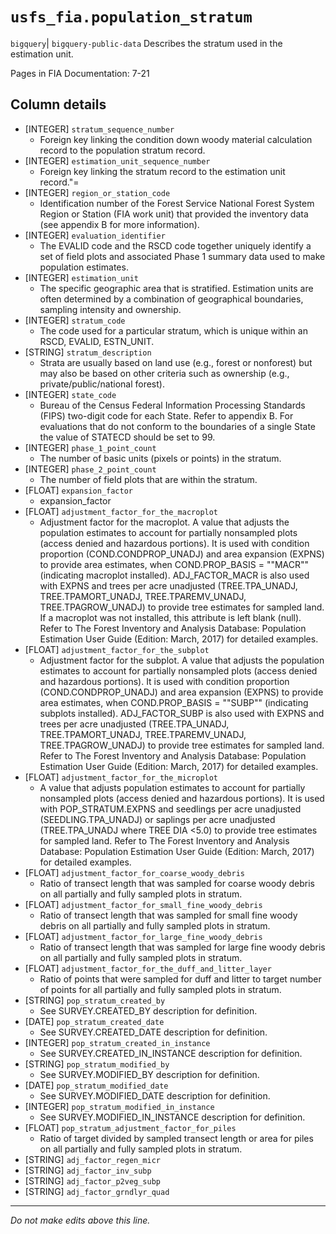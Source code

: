# `usfs_fia.population_stratum`
`bigquery`| `bigquery-public-data`
Describes the stratum used in the estimation unit.	

Pages in FIA Documentation: 7-21

## Column details
* [INTEGER]   `stratum_sequence_number`
  - Foreign key linking the condition down woody material calculation record to the population stratum record.
* [INTEGER]   `estimation_unit_sequence_number`
  - Foreign key linking the stratum record to the estimation unit record."=
* [INTEGER]   `region_or_station_code`
  - Identification number of the Forest Service National Forest System Region or Station (FIA work unit) that provided the inventory data (see appendix B for more information).
* [INTEGER]   `evaluation_identifier`
  - The EVALID code and the RSCD code together uniquely identify a set of field plots and associated Phase 1 summary data used to make population estimates.
* [INTEGER]   `estimation_unit`
  - The specific geographic area that is stratified. Estimation units are often determined by a combination of geographical boundaries, sampling intensity and ownership.
* [INTEGER]   `stratum_code`
  - The code used for a particular stratum, which is unique within an RSCD, EVALID, ESTN_UNIT.
* [STRING]    `stratum_description`
  - Strata are usually based on land use (e.g., forest or nonforest) but may also be based on other criteria such as ownership (e.g., private/public/national forest).
* [INTEGER]   `state_code`
  - Bureau of the Census Federal Information Processing Standards (FIPS) two-digit code for each State. Refer to appendix B. For evaluations that do not conform to the boundaries of a single State the value of STATECD should be set to 99.
* [INTEGER]   `phase_1_point_count`
  - The number of basic units (pixels or points) in the stratum.
* [INTEGER]   `phase_2_point_count`
  - The number of field plots that are within the stratum.
* [FLOAT]     `expansion_factor`
  - expansion_factor
* [FLOAT]     `adjustment_factor_for_the_macroplot`
  - Adjustment factor for the macroplot. A value that adjusts the population estimates to account for partially nonsampled plots (access denied and hazardous portions). It is used with condition proportion (COND.CONDPROP_UNADJ) and area expansion (EXPNS) to provide area estimates, when COND.PROP_BASIS = ""MACR"" (indicating macroplot installed). ADJ_FACTOR_MACR is also used with EXPNS and trees per acre unadjusted (TREE.TPA_UNADJ, TREE.TPAMORT_UNADJ, TREE.TPAREMV_UNADJ, TREE.TPAGROW_UNADJ) to provide tree estimates for sampled land. If a macroplot was not installed, this attribute is left blank (null). Refer to The Forest Inventory and Analysis Database: Population Estimation User Guide (Edition: March, 2017) for detailed examples.
* [FLOAT]     `adjustment_factor_for_the_subplot`
  - Adjustment factor for the subplot. A value that adjusts the population estimates to account for partially nonsampled plots (access denied and hazardous portions). It is used with condition proportion (COND.CONDPROP_UNADJ) and area expansion (EXPNS) to provide area estimates, when COND.PROP_BASIS = ""SUBP"" (indicating subplots installed). ADJ_FACTOR_SUBP is also used with EXPNS and trees per acre unadjusted (TREE.TPA_UNADJ, TREE.TPAMORT_UNADJ, TREE.TPAREMV_UNADJ, TREE.TPAGROW_UNADJ) to provide tree estimates for sampled land. Refer to The Forest Inventory and Analysis Database: Population Estimation User Guide (Edition: March, 2017) for detailed examples.
* [FLOAT]     `adjustment_factor_for_the_microplot`
  - A value that adjusts population estimates to account for partially nonsampled plots (access denied and hazardous portions). It is used with POP_STRATUM.EXPNS and seedlings per acre unadjusted (SEEDLING.TPA_UNADJ) or saplings per acre unadjusted (TREE.TPA_UNADJ where TREE DIA <5.0) to provide tree estimates for sampled land. Refer to The Forest Inventory and Analysis Database: Population Estimation User Guide (Edition: March, 2017) for detailed examples.
* [FLOAT]     `adjustment_factor_for_coarse_woody_debris`
  - Ratio of transect length that was sampled for coarse woody debris on all partially and fully sampled plots in stratum.
* [FLOAT]     `adjustment_factor_for_small_fine_woody_debris`
  - Ratio of transect length that was sampled for small fine woody debris on all partially and fully sampled plots in stratum.
* [FLOAT]     `adjustment_factor_for_large_fine_woody_debris`
  - Ratio of transect length that was sampled for large fine woody debris on all partially and fully sampled plots in stratum.
* [FLOAT]     `adjustment_factor_for_the_duff_and_litter_layer`
  - Ratio of points that were sampled for duff and litter to target number of points for all partially and fully sampled plots in stratum.
* [STRING]    `pop_stratum_created_by`
  - See SURVEY.CREATED_BY description for definition.
* [DATE]      `pop_stratum_created_date`
  - See SURVEY.CREATED_DATE description for definition.
* [INTEGER]   `pop_stratum_created_in_instance`
  - See SURVEY.CREATED_IN_INSTANCE description for definition.
* [STRING]    `pop_stratum_modified_by`
  - See SURVEY.MODIFIED_BY description for definition.
* [DATE]      `pop_stratum_modified_date`
  - See SURVEY.MODIFIED_DATE description for definition.
* [INTEGER]   `pop_stratum_modified_in_instance`
  - See SURVEY.MODIFIED_IN_INSTANCE description for definition.
* [FLOAT]     `pop_stratum_adjustment_factor_for_piles`
  - Ratio of target divided by sampled transect length or area for piles on all partially and fully sampled plots in stratum.
* [STRING]    `adj_factor_regen_micr`
* [STRING]    `adj_factor_inv_subp`
* [STRING]    `adj_factor_p2veg_subp`
* [STRING]    `adj_factor_grndlyr_quad`

-------------------------------------------------------------------------------
*Do not make edits above this line.*

